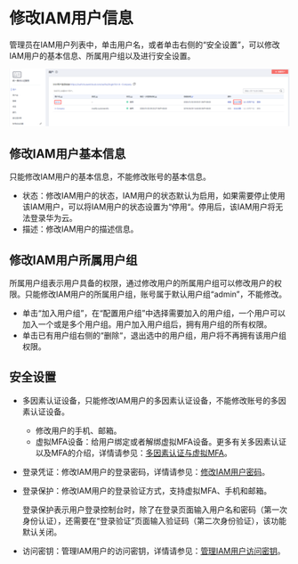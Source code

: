 # 修改IAM用户信息<a name="zh-cn_topic_0046661675"></a>

管理员在IAM用户列表中，单击用户名，或者单击右侧的“安全设置”，可以修改IAM用户的基本信息、所属用户组以及进行安全设置。

![](figures/zh-cn_image_0216730202.png)

## 修改IAM用户基本信息<a name="section9175812485"></a>

只能修改IAM用户的基本信息，不能修改账号的基本信息。

-   状态：修改IAM用户的状态，IAM用户的状态默认为启用，如果需要停止使用该IAM用户，可以将IAM用户的状态设置为“停用“。停用后，该IAM用户将无法登录华为云。
-   描述：修改IAM用户的描述信息。

## 修改IAM用户所属用户组<a name="section1388814374718"></a>

所属用户组表示用户具备的权限，通过修改用户的所属用户组可以修改用户的权限。只能修改IAM用户的所属用户组，账号属于默认用户组“admin”，不能修改。

-   单击“加入用户组”，在“配置用户组”中选择需要加入的用户组，一个用户可以加入一个或是多个用户组。用户加入用户组后，拥有用户组的所有权限。
-   单击已有用户组右侧的“删除“，退出选中的用户组，用户将不再拥有该用户组权限。

## 安全设置<a name="section04991493273"></a>

-   多因素认证设备，只能修改IAM用户的多因素认证设备，不能修改账号的多因素认证设备。
    -   修改用户的手机、邮箱。
    -   虚拟MFA设备：给用户绑定或者解绑虚拟MFA设备。更多有关多因素认证以及MFA的介绍，详情请参见：[多因素认证与虚拟MFA](多因素认证与虚拟MFA.md)。

-   登录凭证：修改IAM用户的登录密码，详情请参见：[修改IAM用户密码](修改IAM用户密码.md)。
-   登录保护：修改IAM用户的登录验证方式，支持虚拟MFA、手机和邮箱。

    登录保护表示用户登录控制台时，除了在登录页面输入用户名和密码（第一次身份认证），还需要在“登录验证”页面输入验证码（第二次身份验证），该功能默认关闭。

-   访问密钥：管理IAM用户的访问密钥，详情请参见：[管理IAM用户访问密钥](管理IAM用户访问密钥.md)。

